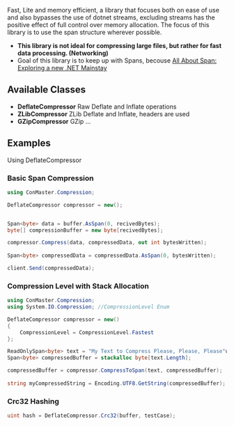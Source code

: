 Fast, Lite and memory efficient, a library that focuses both on ease of use and also bypasses the use of dotnet streams, excluding streams has the positive effect of full control over memory allocation.
The focus of this library is to use the span structure wherever possible.

 - **This library is not ideal for compressing large files, but rather for fast data processing. (Networking)**
 - Goal of this library is to keep up with Spans, becouse [All About Span: Exploring a new .NET Mainstay](https://learn.microsoft.com/en-us/archive/msdn-magazine/2018/january/csharp-all-about-span-exploring-a-new-net-mainstay)

## Available Classes
 - **DeflateCompressor** Raw Deflate and Inflate operations
 - **ZLibCompressor** ZLib Deflate and Inflate, headers are used
 - **GZipCompressor** GZip ...

## Examples
Using DeflateCompressor
### Basic Span Compression
```csharp
using ConMaster.Compression;

DeflateCompressor compressor = new();


Span<byte> data = buffer.AsSpan(0, recivedBytes);
byte[] compressionBuffer = new byte[recivedBytes];

compressor.Compress(data, compressedData, out int bytesWritten);
            
Span<byte> compressedData = compressedData.AsSpan(0, bytesWritten);

client.Send(compressedData);
```
### Compression Level with Stack Allocation
```csharp
using ConMaster.Compression;
using System.IO.Compression; //CompressionLevel Enum

DeflateCompressor compressor = new()
{
    CompressionLevel = CompressionLevel.Fastest
};

ReadOnlySpan<byte> text = "My Text to Compress Please, Please, Please"u8;
Span<byte> compressedBuffer = stackalloc byte[text.Length];

compressedBuffer = compressor.CompressToSpan(text, compressedBuffer);
            
string myCompressedString = Encoding.UTF8.GetString(compressedBuffer);
```

### Crc32 Hashing
```csharp
uint hash = DeflateCompressor.Crc32(buffer, testCase);
```